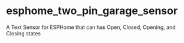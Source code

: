 # esphome_two_pin_garage_sensor
A Text Sensor for ESPHome that can has Open, Closed, Opening, and Closing states
